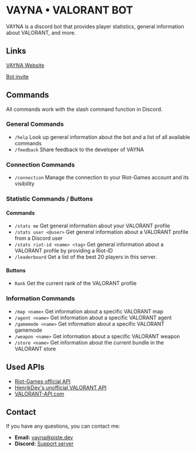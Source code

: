 # VAYNA • VALORANT BOT
VAYNA is a discord bot that provides player statistics, general information about VALORANT, and more. 
## Links
[VAYNA Website](https://piste.dev/VAYNA/)

[Bot invite](https://piste.dev/VAYNA/invite)
## Commands
All commands work with the slash command function in Discord.
### General Commands
- `/help` Look up general information about the bot and a list of all available commands
- `/feedback` Share feedback to the developer of VAYNA
### Connection Commands
- `/connection` Manage the connection to your Riot-Games account and its visibility
### Statistic Commands / Buttons
#### Commands
- `/stats me` Get general information about your VALORANT profile
- `/stats user <@user>` Get general information about a VALORANT profile from a Discord user
- `/stats riot-id <name> <tag>` Get general information about a VALORANT profile by providing a Riot-ID
- `/leaderboard` Get a list of the best 20 players in this server.
#### Buttons
- `Rank` Get the current rank of the VALORANT profile
### Information Commands
- `/map <name>` Get information about a specific VALORANT map
- `/agent <name>` Get information about a specific VALORANT agent
- `/gamemode <name>` Get information about a specific VALORANT gamemode
- `/weapon <name>` Get information about a specific VALORANT weapon
- `/store <name>` Get information about the current bundle in the VALORANT store
## Used APIs
- [Riot-Games official API](https://developer.riotgames.com/)
- [HenrikDev's unofficial VALORANT API](https://github.com/Henrik-3/unofficial-valorant-api)
- [VALORANT-API.com](https://valorant-api.com/)
## Contact
If you have any questions, you can contact me:
   - **Email:** vayna@piste.dev
   - **Discord:** [Support server](https://piste.dev/VAYNA/redirect/discord)
